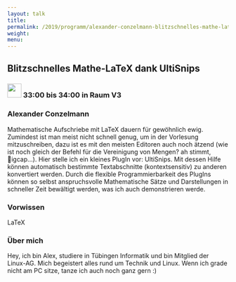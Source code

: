 ```yaml
---
layout: talk
title:
permalink: /2019/programm/alexander-conzelmann-blitzschnelles-mathe-latex-dank-ultisnips/
weight:
menu:
---
```

## Blitzschnelles Mathe-LaTeX dank UltiSnips

### <img height = "32" src="../../../images/lightning.svg"> 33:00 bis 34:00 in Raum V3

### Alexander Conzelmann

Mathematische Aufschriebe mit LaTeX dauern für gewöhnlich ewig. Zumindest ist man meist nicht schnell genug, um in der Vorlesung mitzuschreiben, dazu ist es mit den meisten Editoren auch noch ätzend (wie ist noch gleich der Befehl für die Vereinigung von Mengen? ah stimmt, igcap...). Hier stelle ich ein kleines PlugIn vor: UltiSnips. Mit dessen Hilfe können automatisch bestimmte Textabschnitte (kontextsensitiv) zu anderen konvertiert werden. Durch die flexible Programmierbarkeit des PlugIns können so selbst anspruchsvolle Mathematische Sätze und Darstellungen in schneller Zeit bewältigt werden, was ich auch demonstrieren werde. 

### Vorwissen

LaTeX

### Über mich

Hey, ich bin Alex, studiere in Tübingen Informatik und bin Mitglied der Linux-AG. Mich begeistert alles rund um Technik und Linux. Wenn ich grade nicht am PC sitze, tanze ich auch noch ganz gern :)


